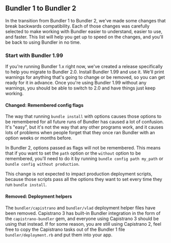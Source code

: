 ## Bundler 1 to Bundler 2

In the transition from Bundler 1 to Bundler 2, we've made some changes that break backwards compatibility. Each of those changes was carefully selected to make working with Bundler easier to understand, easier to use, and faster. This list will help you get up to speed on the changes, and you'll be back to using Bundler in no time.

### Start with Bundler 1.99

If you're running Bundler 1.x right now, we've created a release specifically to help you migrate to Bundler 2.0. Install Bundler 1.99 and use it. We'll print warnings for anything that's going to change or be removed, so you can get ready for it in advance. Once you're using Bundler 1.99 without any warnings, you should be able to switch to 2.0 and have things just keep working.

#### Changed: Remembered config flags

The way that running `bundle install` with options causes those options to be remembered for all future runs of Bundler has caused a lot of confusion. It's "easy", but it's not the way that any other programs work, and it causes lots of problems when people forget that they once ran Bundler with an option weeks or months before.

In Bundler 2, options passed as flags will not be remembered. This means that if you want to set the `path` option or the `without` option to be remembered, you'll need to do it by running `bundle config path my_path` or `bundle config without production`.

This change is not expected to impact production deployment scripts, because those scripts pass all the options they want to set every time they run `bundle install`.

#### Removed: Deployment helpers

The `bundler/capistrano` and `bundler/vlad` deployment helper files have been removed. Capistrano 3 has built-in Bundler integration in the form of the `capistrano-bundler` gem, and everyone using Capistrano 3 should be using that instead. If for some reason, you are still using Capistrano 2, feel free to copy the Capistrano tasks out of the Bundler 1 file `bundler/deployment.rb` and put them into your app.